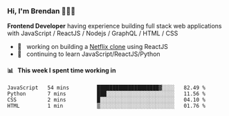 ### Hi, I'm Brendan 👨🏻‍💻

<b>Frontend Developer</b> having experience building full stack web applications with JavaScript / ReactJS / Nodejs / GraphQL / HTML / CSS</p>

 - 🚀 	&nbsp; working on building a [Netflix clone](https://github.com/brendantfinn/netflix-clone) using ReactJS
 - 🌱 	&nbsp; continuing to learn JavaScript/ReactJS/Python

 
 
#### 📊 	&nbsp; This week I spent time working in
<!--START_SECTION:waka-->
```text
JavaScript   54 mins         ████████████████████▓░░░░   82.49 % 
Python       7 mins          ███░░░░░░░░░░░░░░░░░░░░░░   11.56 % 
CSS          2 mins          █░░░░░░░░░░░░░░░░░░░░░░░░   04.10 % 
HTML         1 min           ▒░░░░░░░░░░░░░░░░░░░░░░░░   01.76 % 
```
<!--END_SECTION:waka-->

